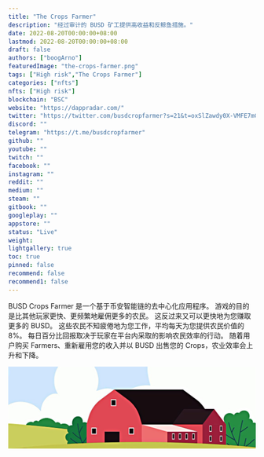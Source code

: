 ```yaml
---
title: "The Crops Farmer"
description: "经过审计的 BUSD 矿工提供高收益和反鲸鱼措施。"
date: 2022-08-20T00:00:00+08:00
lastmod: 2022-08-20T00:00:00+08:00
draft: false
authors: ["boogArno"]
featuredImage: "the-crops-farmer.png"
tags: ["High risk","The Crops Farmer"]
categories: ["nfts"]
nfts: ["High risk"]
blockchain: "BSC"
website: "https://dappradar.com/"
twitter: "https://twitter.com/busdcropfarmer?s=21&t=oxSlZawdy0X-VMFE7mCXdA"
discord: ""
telegram: "https://t.me/busdcropfarmer"
github: ""
youtube: ""
twitch: ""
facebook: ""
instagram: ""
reddit: ""
medium: ""
steam: ""
gitbook: ""
googleplay: ""
appstore: ""
status: "Live"
weight: 
lightgallery: true
toc: true
pinned: false
recommend: false
recommend1: false
---
```

BUSD Crops Farmer 是一个基于币安智能链的去中心化应用程序。 游戏的目的是比其他玩家更快、更频繁地雇佣更多的农民。 这反过来又可以更快地为您赚取更多的 BUSD。 这些农民不知疲倦地为您工作，平均每天为您提供农民价值的 8%。
每日百分比回报取决于玩家在平台内采取的影响农民效率的行动。 随着用户购买 Farmers、重新雇用您的收入并以 BUSD 出售您的 Crops，农业效率会上升和下降。

![1080x360](1080x360.jpg)